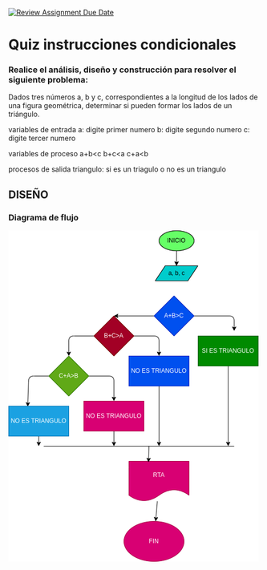[![Review Assignment Due Date](https://classroom.github.com/assets/deadline-readme-button-24ddc0f5d75046c5622901739e7c5dd533143b0c8e959d652212380cedb1ea36.svg)](https://classroom.github.com/a/d7s6gxoe)
# Quiz instrucciones condicionales

### Realice el análisis, diseño y construcción para resolver el siguiente problema:

Dados tres números a, b y c, correspondientes a la longitud de los lados de una figura geométrica, determinar si pueden formar los lados de un triángulo.

variables de entrada
a: digite primer numero
b: digite segundo numero
c: digite tercer numero

variables de proceso
a+b<c
b+c<a
c+a<b

procesos de salida
triangulo: si es un triagulo o no es un triangulo
## DISEÑO

### Diagrama de flujo
![Diagrama de flujo](diagrama.png "Diagrama de flujo")